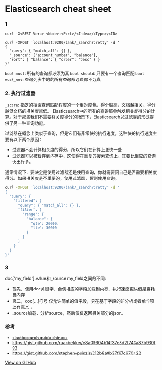 # Elasticsearch cheat sheet


### 1

`curl -X<REST Verb> <Node>:<Port>/<Index>/<Type>/<ID>`

```
curl -XPOST 'localhost:9200/bank/_search?pretty' -d '
{
  "query": { "match_all": {} },
  "_source": ["account_number", "balance"],
  "sort": { "balance": { "order": "desc" } }
}'
```

`bool must`: 所有的查询都必须为真
`bool should`: 只要有一个查询匹配
`bool must_not`: 查询列表中的的所有查询都必须都不为真


### 2. 执行过滤器

`_score`: 指定的搜索查询匹配程度的一个相对度量。得分越高，文档越相关，得分越低文档的相关度越低。
Elasticsearch中的所有的查询都会触发相关度得分的计算。对于那些我们不需要相关度得分的场景下，Elasticsearch以过滤器的形式提供了另一种查询功能。

过滤器在概念上类似于查询，但是它们有非常快的执行速度，这种快的执行速度主要有以下两个原因：
  - 过滤器不会计算相关度的得分，所以它们在计算上更快一些
  - 过滤器可以被缓存到内存中，这使得在重复的搜索查询上，其要比相应的查询快出许多。

通常情况下，要决定是使用过滤器还是使用查询，你就需要问自己是否需要相关度得分。如果相关度是不重要的，使用过滤器，否则使用查询。

```bash
curl -XPOST 'localhost:9200/bank/_search?pretty' -d '
{
  "query": {
    "filtered": {
      "query": { "match_all": {} },
      "filter": {
        "range": {
          "balance": {
            "gte": 20000,
            "lte": 30000
          }
        }
      }
    }
  }
}'
```

### 3

doc['my_field'].value和_source.my_field之间的不同:
  - 首先，使用doc关键字，会使相应的字段加载到内存，执行速度更快但是更耗费内存；
  - 第二，doc[...]符号 仅允许简单的值字段，只在基于字段的非分析或者单个项上有意义；
  - _source加载、分析source，然后仅仅返回相关部分的json。

### 参考

- [elasticsearch guide chinese](https://endymecy.gitbooks.io/elasticsearch-guide-chinese/)
- https://gist.github.com/ruanbekker/e8a09604b14f37e8d2f743a87b930f93
- https://gist.github.com/stephen-puiszis/212b8a8b37f67c670422

[View on GitHub](https://github.com/qiwihui/blog/issues/39)


